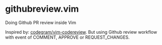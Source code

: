 # githubreview.vim

Doing Github PR review inside Vim

Inspired by: [codegram/vim-codereview](https://github.com/codegram/vim-codereview). But using Github review workflow with event of COMMENT, APPROVE or REQUEST_CHANGES.

